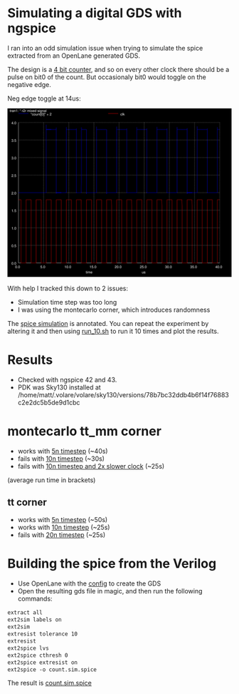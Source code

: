 # Simulating a digital GDS with ngspice

I ran into an odd simulation issue when trying to simulate the spice extracted from an OpenLane generated
GDS.

The design is a [4 bit counter](verilog/count.v), and so on every other clock there should be a pulse on bit0 of the count. But occasionaly bit0 would toggle on the negative edge.

Neg edge toggle at 14us:

![](plots/mc/10ns/2025-02-02-14-48-05.svg)

With help I tracked this down to 2 issues:

* Simulation time step was too long
* I was using the montecarlo corner, which introduces randomness

The [spice simulation](full_spice_sim.cir) is annotated. You can repeat the experiment by altering it and then using [run_10.sh](run_10.sh) to run it 10 times and plot the results.

# Results

* Checked with ngspice 42 and 43. 
* PDK was Sky130 installed at /home/matt/.volare/volare/sky130/versions/78b7bc32ddb4b6f14f76883c2e2dc5b5de9d1cbc

# montecarlo tt_mm corner

* works with [5n timestep](plots/mc/5ns) (~40s)
* fails with [10n timestep](plots/mc/10ns) (~30s)
* fails with [10n timestep and 2x slower clock](plots/mc/10ns) (~25s)

(average run time in brackets)

## tt corner

* works with [5n timestep](plots/tt/5ns) (~50s)
* works with [10n timestep](plots/tt/10ns) (~25s)
* fails with [20n timestep](plots/tt/20ns) (~25s)

# Building the spice from the Verilog

* Use OpenLane with the [config](openlane/r2r_dac_control/config.tcl) to create the GDS
* Open the resulting gds file in magic, and then run the following commands:

```
extract all
ext2sim labels on
ext2sim
extresist tolerance 10
extresist
ext2spice lvs
ext2spice cthresh 0
ext2spice extresist on
ext2spice -o count.sim.spice
```

The result is [count.sim.spice](count.sim.spice)
